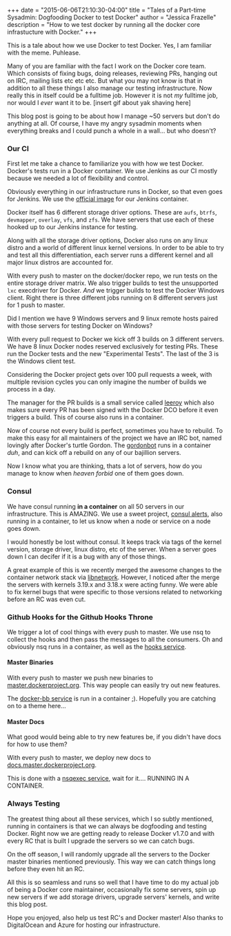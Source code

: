 +++
date = "2015-06-06T21:10:30-04:00"
title = "Tales of a Part-time Sysadmin: Dogfooding Docker to test Docker"
author = "Jessica Frazelle"
description = "How to we test docker by running all the docker core infrastucture with Docker."
+++

This is a tale about how we use Docker to test Docker. Yes, I am familiar with
the meme. Puhlease.

Many of you are familiar with the fact I work on the Docker core team. Which
consists of fixing bugs, doing releases, reviewing PRs, hanging out on IRC,
mailing lists etc etc etc. But what you may not know is that in addition to all
these things I also manage our testing infrastructure. Now really this in
itself could be a fulltime job. However it is not _my_ fulltime job, nor would
I _ever_ want it to be. [insert gif about yak shaving here]

This blog post is going to be about how I manage ~50 servers but don't do
anything at all. Of course, I have my angry sysadmin moments when everything
breaks and I could punch a whole in a wall... but who doesn't?

### Our CI

First let me take a chance to familiarize you with how we test Docker. Docker's
tests run in a Docker container. We use Jenkins as our CI mostly because we
needed a lot of flexibility and control.

Obviously everything in our infrastructure runs in Docker, so that even goes
for Jenkins. We use the [official
image](https://registry.hub.docker.com/u/library/jenkins/) for our Jenkins container.

Docker itself has 6 different storage driver options. These are `aufs`,
`btrfs`, `devmapper`, `overlay`, `vfs`, and `zfs`. We have servers that use
each of these hooked up to our Jenkins instance for testing.

Along with all the storage driver options, Docker also runs on any linux
distro and a world of different linux kernel versions. In order to be able
to try and test all this differentiation, each server runs a different kernel
and all major linux distros are accounted for.

With every push to master on the docker/docker repo, we run tests on the entire
storage driver matrix. We also trigger builds to test the unsupported `lxc`
execdriver for Docker. _And_ we trigger builds to test the Docker Windows
client. Right there is three different jobs running on 8 different servers just
for 1 push to master.

Did I mention we have 9 Windows servers and 9 linux remote hosts paired with
those servers for testing Docker on Windows?

With every pull request to Docker we kick off 3 builds on 3 different servers.
We have 8 linux Docker nodes reserved exclusively for testing PRs. These run
the Docker tests and the new "Experimental Tests". The last of the 3 is the
Windows client test.

Considering the Docker project gets over 100 pull requests a week, with
multiple revision cycles you can only imagine the number of builds we process
in a day.

The manager for the PR builds is a small service called
[leeroy](https://github.com/jfrazelle/leeroy) which also makes
sure every PR has been signed with the Docker DCO before it even triggers
a build. This of course also runs in a container.

Now of course not every build is perfect, sometimes you have to rebuild. To
make this easy for all maintainers of the project we have an IRC bot, named
lovingly after Docker's turtle Gordon. The
[gordonbot](https://github.com/jfrazelle/gordon-bot) runs in a container _duh_, and can
kick off a rebuild on any of our bajillion servers.

Now I know what you are thinking, thats a lot of servers, how do you manage to
know when _heaven forbid_ one of them goes down.

### Consul

We have consul running **in a container** on all 50 servers in our
infrastructure. This is AMAZING. We use a sweet project, [consul
alerts](https://github.com/AcalephStorage/consul-alerts), also running in a
container, to let us know when a node or service on a node goes down.

I would honestly be lost without consul. It keeps track via tags of the kernel
version, storage driver, linux distro, etc of the server. When a server goes
down I can decifer if it is a bug with any of those things.

A great example of this is we recently merged the awesome changes to the
container network stack via [libnetwork](https://github.com/docker/libnetwork).
However, I noticed after the merge the servers with kernels 3.19.x and 3.18.x
were acting funny. We were able to fix kernel bugs that were
specific to those versions related to networking before an RC was even cut.

### Github Hooks for the Github Hooks Throne

We trigger a lot of cool things with every push to master. We use nsq to
collect the hooks and then pass the messages to all the consumers. Oh and
obviously nsq runs in a container, as well as the [hooks
service](https://github.com/crosbymichael/hooks).

#### Master Binaries

With every push to master we push new binaries to
[master.dockerproject.org](https://master.dockerproject.org). This way people
can easily try out new features.

The [docker-bb service](https://github.com/jfrazelle/docker-bb) is run in
a container ;). Hopefully you are catching on to a theme here...

#### Master Docs

What good would being able to try new features be, if you didn't have docs for
how to use them?

With every push to master, we deploy new docs to
[docs.master.dockerproject.org](http://docs.master.dockerproject.org).

This is done with a [nsqexec service](https://github.com/jfrazelle/nsqexec),
wait for it.... RUNNING IN A CONTAINER.

### Always Testing

The greatest thing about all these services, which I so subtly mentioned,
running in containers is that we can always be dogfooding and testing Docker.
Right now we are getting ready to release Docker v1.7.0 and with every RC that
is built I upgrade the servers so we can catch bugs.

On the off season, I will randomly upgrade all the servers to the Docker master
binaries mentioned previously. This way we can catch things long before they
even hit an RC.

All this is so seamless and runs so well that I have time to do my actual job
of being a Docker core maintainer, occasionally fix some servers, spin up new
servers if we add storage drivers, upgrade servers' kernels, and write this blog
post.

Hope you enjoyed, also help us test RC's and Docker master! Also thanks to
DigitalOcean and Azure for hosting our infrastructure.
